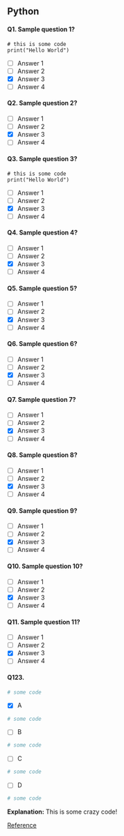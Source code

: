 ## Python

#### Q1. Sample question 1?
```
# this is some code
print("Hello World")
```

- [ ] Answer 1
- [ ] Answer 2
- [x] Answer 3
- [ ] Answer 4

#### Q2. Sample question 2?

- [ ] Answer 1
- [ ] Answer 2
- [x] Answer 3
- [ ] Answer 4

#### Q3. Sample question 3?

```
# this is some code
print("Hello World")

```

- [ ] Answer 1
- [ ] Answer 2
- [x] Answer 3
- [ ] Answer 4

#### Q4. Sample question 4?

- [ ] Answer 1
- [ ] Answer 2
- [x] Answer 3
- [ ] Answer 4

#### Q5. Sample question 5?

- [ ] Answer 1
- [ ] Answer 2
- [x] Answer 3
- [ ] Answer 4

#### Q6. Sample question 6?

- [ ] Answer 1
- [ ] Answer 2
- [x] Answer 3
- [ ] Answer 4

#### Q7. Sample question 7?

- [ ] Answer 1
- [ ] Answer 2
- [x] Answer 3
- [ ] Answer 4

#### Q8. Sample question 8?

- [ ] Answer 1
- [ ] Answer 2
- [x] Answer 3
- [ ] Answer 4

#### Q9. Sample question 9?

- [ ] Answer 1
- [ ] Answer 2
- [x] Answer 3
- [ ] Answer 4

#### Q10. Sample question 10?

- [ ] Answer 1
- [ ] Answer 2
- [x] Answer 3
- [ ] Answer 4

#### Q11. Sample question 11?

- [ ] Answer 1
- [ ] Answer 2
- [x] Answer 3
- [ ] Answer 4

#### Q123.

```python
# some code

```

- [x] A

```python
# some code

```

- [ ] B

```python
# some code

```

- [ ] C

```python
# some code

```

- [ ] D

```python
# some code

```

**Explanation:** This is some crazy code!

[Reference](http://www.example.com)
